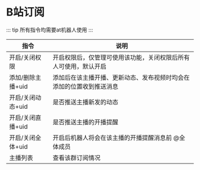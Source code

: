 # B站订阅
::: tip
所有指令均需要at机器人使用
:::

|指令 |说明|
|-----|-----|
|开启/关闭权限|开启权限后，仅管理可使用该功能，关闭权限后所有人可使用，默认开启|
|添加/删除主播+uid|添加后在该主播开播、更新动态、发布视频时均会在添加的位置收到推送消息|
|开启/关闭动态+uid|是否推送主播新发的动态|
|开启/关闭直播+uid|是否推送主播的开播提醒|
|开启/关闭全体+uid|开启后机器人将会在该主播的开播提醒消息前 @全体成员|
|主播列表|查看该群订阅情况|
